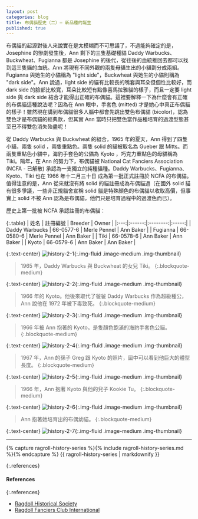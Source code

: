 ```yaml
---
layout: post
categories: blog
title: 布偶貓歷史（二）— 新品種的誕生
published: true
---
```


布偶貓的起源對後人來說實在是太模糊而不可思議了，不過能夠確定的是，Josephine 的慘劇發生後，Ann 剩下的三隻基礎種貓 Daddy Warbucks、Buckwheat、Fugianna 都是 Josephine 的後代，從往後的血統推回去都可以找到這三隻貓的血統。Ann 將現有不同外觀的兩隻母貓生出的小貓劃分成兩組。Fugianna 與她生的小貓稱為 "light side"，Buckwheat 與她生的小貓則稱為 "dark side"。Ann 說過，light side 的貓有比較長的嘴套與耳朵但個性比較好，而 dark side 的臉部比較寬，耳朵比較短有點像喜馬拉雅貓的樣子，而且一定要 light side 與 dark side 結合才能得出正確的布偶貓。這裡要解釋一下為什麼會有正確的布偶貓這種說法呢？因為在 Ann 眼中，手套色 (mitted) 才是她心中真正布偶貓的樣子！雖然現在講到布偶貓很多人腦中都會先跳出雙色布偶貓 (bicolor)，認為雙色才是布偶貓的經典款，但其實 Ann 當時只把雙色當作品種培育的過渡型態甚至巴不得雙色消失殆盡呢！

從 Daddy Warbucks 與 Buckwheat 的組合，1965 年的夏天，Ann 得到了四隻小貓，兩隻 solid ，兩隻重點色。兩隻 solid 的貓被取名為 Gueber 跟 Mitts。而兩隻重點色小貓中，海豹手套色的公貓為 Kyoto ，巧克力重點色的母貓稱為 Tiki。隔年，在 Ann 的努力下，布偶貓被 National Cat Fanciers Association (NCFA - 已解散) 承認為一支獨立的純種貓種。Daddy Warbucks、Fugianna、Kyoto、Tiki 也在 1966 年十二月三十日 成為第一批正式註冊於 NCFA 的布偶貓。值得注意的是，Ann 從來就沒有將 solid 的貓註冊成為布偶貓過（在國外 solid 貓有很多爭議，一些非正規貓舍宣稱 solid 貓是特殊顏色的布偶貓以收取高價，但事實上 solid 不被 Ann 認為是布偶貓，他們只是培育過程中的過渡色而已）。

歷史上第一批被 NCFA 承認註冊的布偶貓：

{:.table}
| 姓名 | 註冊編號 | Breeder | Owner |
|:---:|:------:|:--------:|:-----:|
| Daddy Warbucks | 66-0577-6 | Merle Pennel | Ann Baker |
| Fugianna | 66-0580-6 | Merle Pennel | Ann Baker |
| Tiki | 66-0578-6 | Ann Baker | Ann Baker |
| Kyoto | 66-0579-6 | Ann Baker | Ann Baker |

{:.text-center}
![history-2-1](/assets/img/history/history-2-1.jpg){:.img-fluid .image-medium .img-thumbnail}
> 1965 年，Daddy Warbucks 與 Buckwheat 的女兒 Tiki。
{:.blockquote-medium}

{:.text-center}
![history-2-2](/assets/img/history/history-2-2.jpg){:.img-fluid .image-medium .img-thumbnail}
> 1966 年的 Kyoto。他後來取代了爸爸 Daddy Warbucks 作為超級種公，Ann 說他在 1972 年被下毒致死。
{:.blockquote-medium}

{:.text-center}
![history-2-3](/assets/img/history/history-2-3.jpg){:.img-fluid .image-medium .img-thumbnail}
> 1966 年被 Ann 抱著的 Kyoto。是隻顏色飽滿的海豹手套色公貓。
{:.blockquote-medium}

{:.text-center}
![history-2-4](/assets/img/history/history-2-4.jpg){:.img-fluid .image-medium .img-thumbnail}
> 1967 年，Ann 的孫子 Greg 跟 Kyoto 的照片，圖中可以看到他巨大的體型長度。
{:.blockquote-medium}

{:.text-center}
![history-2-5](/assets/img/history/history-2-5.jpg){:.img-fluid .image-medium .img-thumbnail}
> 1966 年，Ann 抱著 Kyoto 與他的兒子 Kookie Tu。
{:.blockquote-medium}

{:.text-center}
![history-2-6](/assets/img/history/history-2-6.jpg){:.img-fluid .image-medium .img-thumbnail}
> Ann 抱著她培育出的布偶幼貓。
{:.blockquote-medium}

{:.text-center}
![history-2-7](/assets/img/history/history-2-7.jpg){:.img-fluid .image-medium .img-thumbnail}

---

{% capture ragroll-history-series %}{% include ragroll-history-series.md %}{% endcapture %}
{{ ragroll-history-series | markdownify }}

{:.references}
#### References

{:.references}
* [Ragdoll Historical Society](http://ragdollhistoricalsociety.org/)
* [Ragdoll Fanciers Club International](http://rfci.org/)

